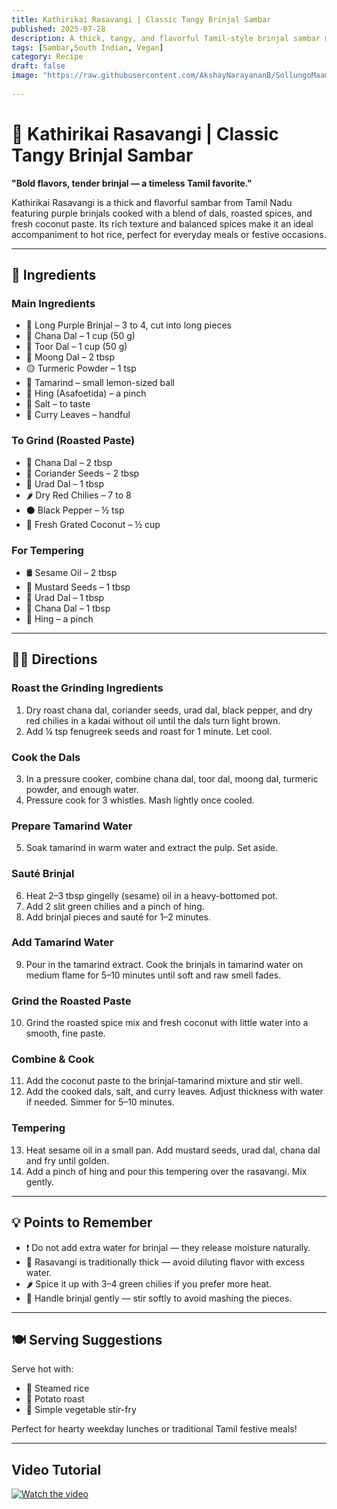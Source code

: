 ```yaml
---
title: Kathirikai Rasavangi | Classic Tangy Brinjal Sambar  
published: 2025-07-28  
description: A thick, tangy, and flavorful Tamil-style brinjal sambar made with mixed dals, roasted spices, and fresh coconut paste. Perfect with hot steamed rice.  
tags: [Sambar,South Indian, Vegan]  
category: Recipe  
draft: false  
image: "https://raw.githubusercontent.com/AkshayNarayananB/SollungoMaami/master/images/rasavangi.png" 
  
---
```


# 🍆 Kathirikai Rasavangi | Classic Tangy Brinjal Sambar

**"Bold flavors, tender brinjal — a timeless Tamil favorite."**

Kathirikai Rasavangi is a thick and flavorful sambar from Tamil Nadu featuring purple brinjals cooked with a blend of dals, roasted spices, and fresh coconut paste. Its rich texture and balanced spices make it an ideal accompaniment to hot rice, perfect for everyday meals or festive occasions.

---

## 📝 Ingredients

### Main Ingredients  
- 🍆 Long Purple Brinjal – 3 to 4, cut into long pieces  
- 🌾 Chana Dal – 1 cup (50 g)  
- 🌾 Toor Dal – 1 cup (50 g)  
- 🌾 Moong Dal – 2 tbsp  
- 🟡 Turmeric Powder – 1 tsp  
- 🍋 Tamarind – small lemon-sized ball  
- 🔸 Hing (Asafoetida) – a pinch  
- 🧂 Salt – to taste  
- 🌿 Curry Leaves – handful  

### To Grind (Roasted Paste)  
- 🌾 Chana Dal – 2 tbsp  
- 🌿 Coriander Seeds – 2 tbsp  
- 🌾 Urad Dal – 1 tbsp  
- 🌶️ Dry Red Chilies – 7 to 8  
- ⚫ Black Pepper – ½ tsp  
- 🥥 Fresh Grated Coconut – ½ cup  

### For Tempering  
- 🛢️ Sesame Oil – 2 tbsp  
- 🌱 Mustard Seeds – 1 tbsp  
- 🌾 Urad Dal – 1 tbsp  
- 🌾 Chana Dal – 1 tbsp  
- 🔸 Hing – a pinch  

---

## 👩‍🍳 Directions

### Roast the Grinding Ingredients  
1. Dry roast chana dal, coriander seeds, urad dal, black pepper, and dry red chilies in a kadai without oil until the dals turn light brown.  
2. Add ¼ tsp fenugreek seeds and roast for 1 minute. Let cool.

### Cook the Dals  
3. In a pressure cooker, combine chana dal, toor dal, moong dal, turmeric powder, and enough water.  
4. Pressure cook for 3 whistles. Mash lightly once cooled.

### Prepare Tamarind Water  
5. Soak tamarind in warm water and extract the pulp. Set aside.

### Sauté Brinjal  
6. Heat 2–3 tbsp gingelly (sesame) oil in a heavy-bottomed pot.  
7. Add 2 slit green chilies and a pinch of hing.  
8. Add brinjal pieces and sauté for 1–2 minutes.

### Add Tamarind Water  
9. Pour in the tamarind extract. Cook the brinjals in tamarind water on medium flame for 5–10 minutes until soft and raw smell fades.

### Grind the Roasted Paste  
10. Grind the roasted spice mix and fresh coconut with little water into a smooth, fine paste.

### Combine & Cook  
11. Add the coconut paste to the brinjal-tamarind mixture and stir well.  
12. Add the cooked dals, salt, and curry leaves. Adjust thickness with water if needed. Simmer for 5–10 minutes.

### Tempering  
13. Heat sesame oil in a small pan. Add mustard seeds, urad dal, chana dal and fry until golden.  
14. Add a pinch of hing and pour this tempering over the rasavangi. Mix gently.

---

## 💡 Points to Remember

- ❗ Do not add extra water for brinjal — they release moisture naturally.  
- 🥄 Rasavangi is traditionally thick — avoid diluting flavor with excess water.  
- 🌶️ Spice it up with 3–4 green chilies if you prefer more heat.  
- 🍆 Handle brinjal gently — stir softly to avoid mashing the pieces.

---

## 🍽️ Serving Suggestions

Serve hot with:  
- 🍚 Steamed rice  
- 🥔 Potato roast  
- 🥦 Simple vegetable stir-fry  

Perfect for hearty weekday lunches or traditional Tamil festive meals!

---


## Video Tutorial

[![Watch the video](https://img.youtube.com/vi/VIDEO_ID/0.jpg)](https://youtu.be/wZjHRnKrdZU?si=9dsuu2LVeI_1f6pV)







